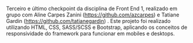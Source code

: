 Terceiro e último checkpoint da disciplina de Front End 1, realizado em grupo com Aline Carpes Zanini (https://github.com/azcarpes) e Tatiane Gardin (https://github.com/tatianegardin) .
Este projeto foi realizado utilizando HTML, CSS, SASS/SCSS e Bootstrap, aplicando os conceitos de responsividade do framework para funcionar em mobiles e desktops.
